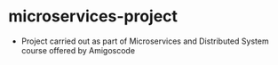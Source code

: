 # microservices-project

- Project carried out as part of Microservices and Distributed System course offered by Amigoscode
